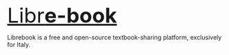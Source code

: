 <font size="40px"><a href="http://librebook.xyz/">Libr**e-book**</a></font>

Librebook is a free and open-source textbook-sharing platform, exclusively for Italy.